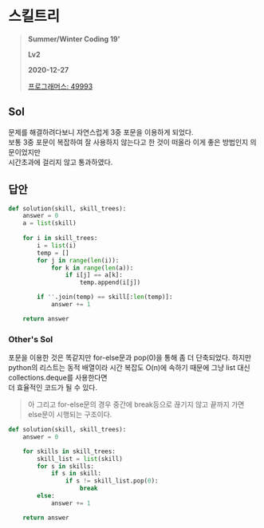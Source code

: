 # 스킬트리
> **Summer/Winter Coding 19'**
>
> **Lv2**
>
> **2020-12-27**
>
> [프로그래머스: 49993](https://programmers.co.kr/learn/courses/30/lessons/49993)


## Sol

문제를 해결하려다보니 자연스럽게 3중 포문을 이용하게 되었다.  
보통 3중 포문이 복잡하여 잘 사용하지 않는다고 한 것이 떠올라 이게 좋은 방법인지 의문이었지만  
시간초과에 걸리지 않고 통과하였다.  


## 답안
```python
def solution(skill, skill_trees):
    answer = 0
    a = list(skill)
    
    for i in skill_trees:
        i = list(i)
        temp = []
        for j in range(len(i)):
            for k in range(len(a)):
                if i[j] == a[k]:
                    temp.append(i[j])

        if ''.join(temp) == skill[:len(temp)]:
            answer += 1

    return answer
```


### Other's Sol

포문을 이용한 것은 똑같지만 for-else문과 pop(0)을 통해 좀 더 단축되었다.
하지만 python의 리스트는 동적 배열이라 시간 복잡도 O(n)에 속하기 때문에 그냥 list 대신 collections.deque를 사용한다면  
더 효율적인 코드가 될 수 있다.


> 아 그리고 for-else문의 경우 중간에 break등으로 끊기지 않고 끝까지 가면 else문이 시행되는 구조이다.


```python
def solution(skill, skill_trees):
    answer = 0

    for skills in skill_trees:
        skill_list = list(skill)
        for s in skills:
            if s in skill:
                if s != skill_list.pop(0):
                    break
        else:
            answer += 1

    return answer
```


